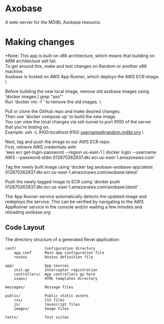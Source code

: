 # Axobase

A web-server for the MDIBL Axobase resource.

# Making changes

*Note: This app is built on x86 architecture, which means that building on ARM architecture will fail. \
To get around this, make and test changes on Random or another x86 machine. \
Axobase is hosted on AWS App Runner, which deploys the AWS ECR image. \

Before building the new local image, remove old axobase images using 'docker images | grep "axo"' \
Run 'docker rmi -f  <image name>' to remove the old images. \

Pull or clone the GitHub repo and make desired changes. \
Then use 'docker compose up' to build the new image. \
You can view the local changes via ssh tunnel to port 9100 of the server that you're testing on. \
Example: ssh -L 9100:localhost:9100 username@random.mdibl.org \

Next, tag and push the image to our AWS ECR repo: \
First, retrieve AWS credentials with \
'aws ecr get-login-password --region us-east-1 | docker login --username AWS --password-stdin 012870262837.dkr.ecr.us-east-1.amazonaws.com'

Tag the newly built image using 'docker tag axobase-axobase-app:latest 012870262837.dkr.ecr.us-east-1.amazonaws.com/axobase:latest'

Push the newly tagged image to ECR using 'docker push 012870262837.dkr.ecr.us-east-1.amazonaws.com/axobase:latest'

The App Runner service automatically detects the updated image and redeploys the service.
This can be verified by navigating to the AWS AppRunner service in the console and/or waiting a few minutes and reloading axobase.org

## Code Layout

The directory structure of a generated Revel application:

    conf/             Configuration directory
        app.conf      Main app configuration file
        routes        Routes definition file

    app/              App sources
        init.go       Interceptor registration
        controllers/  App controllers go here
        views/        HTML templates directory

    messages/         Message files

    public/           Public static assets
        css/          CSS files
        js/           Javascript files
        images/       Image files

    tests/            Test suites
